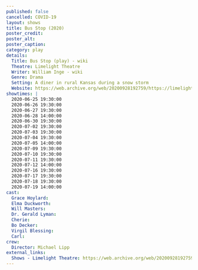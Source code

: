 ```yaml
---
published: false
cancelled: COVID-19
layout: shows
title: Bus Stop (2020)
poster_credit: 
poster_alt:
poster_caption:
category: play
details:
  Title: Bus Stop (play) - wiki
  Theatre: Limelight Theatre
  Writer: William Inge - wiki
  Genre: Drama
  Setting: A diner in rural Kansas during a snow storm
  Website: https://web.archive.org/web/20200928192759/https://limelight-theatre.org/shows/
showtimes: |
  2020-06-25 19:30:00
  2020-06-26 19:30:00
  2020-06-27 19:30:00
  2020-06-28 14:00:00
  2020-06-30 19:30:00
  2020-07-02 19:30:00
  2020-07-03 19:30:00
  2020-07-04 19:30:00
  2020-07-05 14:00:00
  2020-07-09 19:30:00
  2020-07-10 19:30:00
  2020-07-11 19:30:00
  2020-07-12 14:00:00
  2020-07-16 19:30:00
  2020-07-17 19:30:00
  2020-07-18 19:30:00
  2020-07-19 14:00:00
cast:
  Grace Hoylard: 
  Elma Duckworth: 
  Will Masters: 
  Dr. Gerald Lyman: 
  Cherie: 
  Bo Decker: 
  Virgil Blessing: 
  Carl: 
crew:
  Director: Michael Lipp
external_links:
  Shows - Limelight Theatre: https://web.archive.org/web/20200928192759/https://limelight-theatre.org/shows/
---
```

  